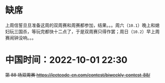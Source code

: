 
# 缺席

上周信誓旦旦准备这周的双周赛和周赛都参加，结果。。。周六（`10.1`）晚上和媳妇玩三国杀，等玩完都快十二点了，于是双周赛只得作罢；周日（`10.2`）早上周赛闹钟没响。。。

# 中国时间：2022-10-01 22:30

~~第 88 场双周赛 https://leetcode-cn.com/contest/biweekly-contest-88/~~
